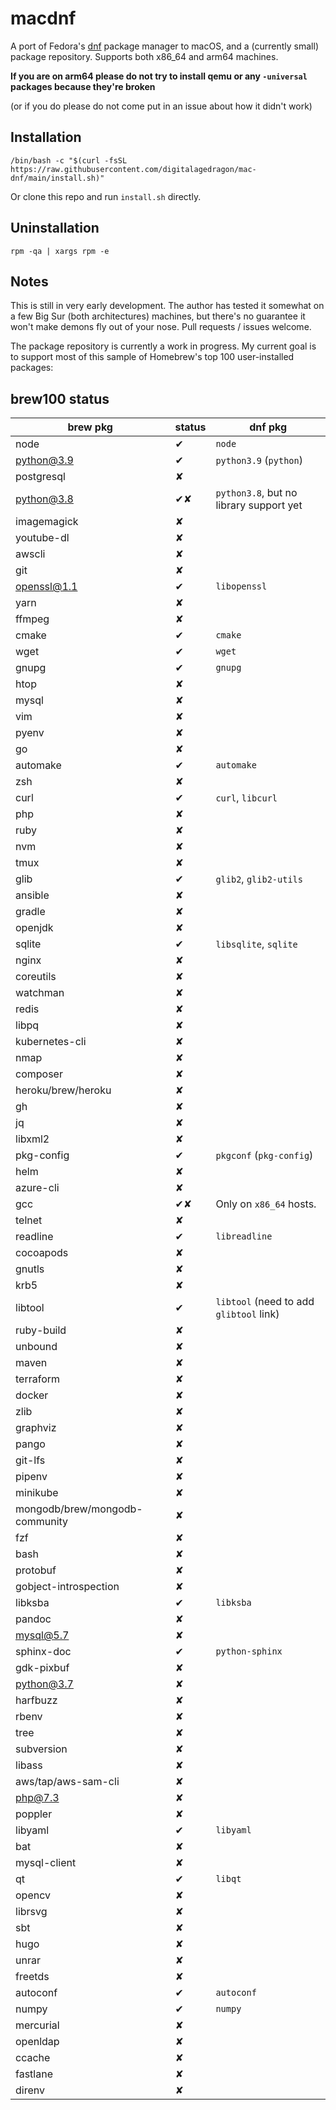 # macdnf

A port of Fedora's [dnf](https://github.com/rpm-software-management/dnf) package manager to macOS, and a (currently small) package repository.
Supports both x86_64 and arm64 machines.

**If you are on arm64 please do not try to install qemu or any `-universal` packages because they're broken**

(or if you do please do not come put in an issue about how it didn't work)

## Installation

```
/bin/bash -c "$(curl -fsSL https://raw.githubusercontent.com/digitalagedragon/mac-dnf/main/install.sh)"
```

Or clone this repo and run `install.sh` directly.

## Uninstallation

```
rpm -qa | xargs rpm -e
```

## Notes

This is still in very early development. The author has tested it somewhat on a few Big Sur (both architectures) machines, but there's no guarantee it won't make demons fly out of your nose. Pull requests / issues welcome.

The package repository is currently a work in progress. My current goal is to support most of this sample of Homebrew's top 100 user-installed packages:

## brew100 status

brew pkg | status | dnf pkg
--- | --- | ---
node | ✔ | `node`
python@3.9 | ✔ | `python3.9` (`python`)
postgresql | ✘ |
python@3.8 | ✔✘ | `python3.8`, but no library support yet
imagemagick | ✘ |
youtube-dl | ✘ |
awscli | ✘ |
git | ✘ |
openssl@1.1 | ✔ | `libopenssl`
yarn | ✘ |
ffmpeg | ✘ |
cmake | ✔ | `cmake`
wget | ✔ | `wget`
gnupg | ✔ | `gnupg`
htop | ✘ |
mysql | ✘ |
vim | ✘ |
pyenv | ✘ |
go | ✘ |
automake | ✔ | `automake`
zsh | ✘ |
curl | ✔ | `curl`, `libcurl`
php | ✘ |
ruby | ✘ |
nvm | ✘ |
tmux | ✘ |
glib | ✔ | `glib2`, `glib2-utils`
ansible | ✘ |
gradle | ✘ |
openjdk | ✘ |
sqlite | ✔ | `libsqlite`, `sqlite`
nginx | ✘ |
coreutils | ✘ |
watchman | ✘ |
redis | ✘ |
libpq | ✘ |
kubernetes-cli | ✘ |
nmap | ✘ |
composer | ✘ |
heroku/brew/heroku | ✘ |
gh | ✘ |
jq | ✘ |
libxml2 | ✘ |
pkg-config | ✔ | `pkgconf` (`pkg-config`)
helm | ✘ |
azure-cli | ✘ |
gcc | ✔✘ | Only on `x86_64` hosts.
telnet | ✘ |
readline | ✔ | `libreadline`
cocoapods | ✘ |
gnutls | ✘ |
krb5 | ✘ |
libtool | ✔ | `libtool` (need to add `glibtool` link)
ruby-build | ✘ |
unbound | ✘ |
maven | ✘ |
terraform | ✘ |
docker | ✘ |
zlib | ✘ |
graphviz | ✘ |
pango | ✘ |
git-lfs | ✘ |
pipenv | ✘ |
minikube | ✘ |
mongodb/brew/mongodb-community | ✘ |
fzf | ✘ |
bash | ✘ |
protobuf | ✘ |
gobject-introspection | ✘ |
libksba | ✔ | `libksba`
pandoc | ✘ |
mysql@5.7 | ✘ |
sphinx-doc | ✔ | `python-sphinx`
gdk-pixbuf | ✘ |
python@3.7 | ✘ |
harfbuzz | ✘ |
rbenv | ✘ |
tree | ✘ |
subversion | ✘ |
libass | ✘ |
aws/tap/aws-sam-cli | ✘ |
php@7.3 | ✘ |
poppler | ✘ |
libyaml | ✔ | `libyaml`
bat | ✘ |
mysql-client | ✘ |
qt | ✔ | `libqt`
opencv | ✘ |
librsvg | ✘ |
sbt | ✘ |
hugo | ✘ |
unrar | ✘ |
freetds | ✘ |
autoconf | ✔ | `autoconf`
numpy | ✔ | `numpy`
mercurial | ✘ |
openldap | ✘ |
ccache | ✘ |
fastlane | ✘ |
direnv | ✘ |
